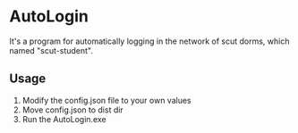 <!--
 * @Author: zhuohoudeputao
 * @LastEditors: zhuohoudeputao
 * @LastEditTime: 2021-01-04 17:17:54
 * @Description: file content
-->
# AutoLogin
It's a program for automatically logging in the network of scut dorms, which named "scut-student".

## Usage
1. Modify the config.json file to your own values
2. Move config.json to dist dir
3. Run the AutoLogin.exe